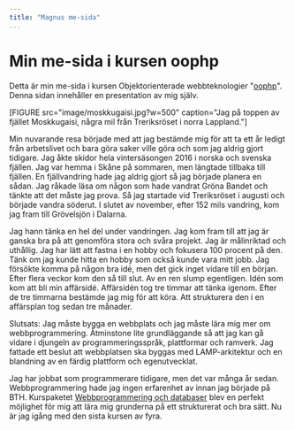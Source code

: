 ```yaml
---
title: "Magnus me-sida"
...
```

Min me-sida i kursen oophp
==========================

Detta är min me-sida i kursen Objektorienterade webbteknologier "<a href="https://dbwebb.se/kurser/oophp-v4">oophp</a>". Denna sidan innehåller en presentation av mig själv.

[FIGURE src="image/moskkugaisi.jpg?w=500" caption="Jag på toppen av fjället Moskkugaisi, några mil från Treriksröset i norra Lappland."]

Min nuvarande resa började med att jag bestämde mig för att ta ett år ledigt från arbetslivet och bara göra saker ville göra och som jag aldrig gjort tidigare. Jag åkte skidor hela vintersäsongen 2016 i norska och svenska fjällen. Jag var hemma i Skåne på sommaren, men längtade tillbaka till fjällen. En fjällvandring hade jag aldrig gjort så jag började planera en sådan. Jag råkade läsa om någon som hade vandrat Gröna Bandet och tänkte att det måste jag prova. Så jag startade vid Treriksröset i augusti och började vandra söderut. I slutet av november, efter 152 mils vandring, kom jag fram till Grövelsjön i Dalarna.

Jag hann tänka en hel del under vandringen. Jag kom fram till att jag är ganska bra på att genomföra stora och svåra projekt. Jag är målinriktad och uthållig. Jag har lätt att fastna i en hobby och fokusera 100 procent på den. Tänk om jag kunde hitta en hobby som också kunde vara mitt jobb. Jag försökte komma på någon bra idé, men det gick inget vidare till en början. Efter flera veckor kom den så till slut. Av en ren slump egentligen. Idén som kom att bli min affärsidé. Affärsidén tog tre timmar att tänka igenom. Efter de tre timmarna bestämde jag mig för att köra. Att strukturera den i en affärsplan tog sedan tre månader.

Slutsats: Jag måste bygga en webbplats och jag måste lära mig mer om webbprogrammering. Åtminstone lite grundläggande så att jag kan gå vidare i djungeln av programmeringsspråk, plattformar och ramverk. Jag fattade ett beslut att webbplatsen ska byggas med LAMP-arkitektur och en blandning av en färdig plattform och egenutvecklat.

Jag har jobbat som programmerare tidigare, men det var många år sedan. Webbprogrammering hade jag ingen erfarenhet av innan jag började på BTH. Kurspaketet <a href="https://dbwebb.se/utbildning/webbprogrammering-och-databaser-30hp/2017">Webbprogrammering och databaser</a> blev en perfekt möjlighet för mig att lära mig grunderna på ett strukturerat och bra sätt. Nu är jag igång med den sista kursen av fyra.
